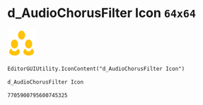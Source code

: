 # d_AudioChorusFilter Icon `64x64`
<img src="/img/d_AudioChorusFilter%20Icon.png" width=64 height=64>

``` CSharp
EditorGUIUtility.IconContent("d_AudioChorusFilter Icon")
```
```
d_AudioChorusFilter Icon
```
```
7705900795600745325
```
